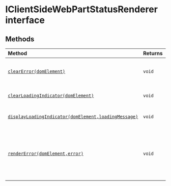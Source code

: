 # IClientSideWebPartStatusRenderer interface













## Methods

| Method	   |  Returns	| Description|
|:-------------|:-------|:-----------|
|[`clearError(domElement)`](clearError-yEto9.md)      | `void` | Clear the webpart error message. |
|[`clearLoadingIndicator(domElement)`](clearLoadingIndicator-kHpU9.md)      | `void` | Clear the loading indicator. |
|[`displayLoadingIndicator(domElement,loadingMessage)`](displayLoadingIndicator-BAYY9.md)      | `void` | Display a loading spinner. |
|[`renderError(domElement,error)`](renderError-aUm89.md)      | `void` | Render the provided error message in the webpart container div. |



